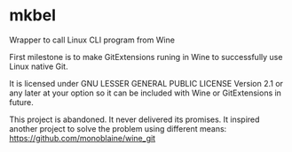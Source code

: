 # mkbel
Wrapper to call Linux CLI program from Wine

First milestone is to make GitExtensions runing in Wine to successfully use Linux native Git.

It is licensed under GNU LESSER GENERAL PUBLIC LICENSE Version 2.1 or any later at your option so it can be included with Wine or GitExtensions in future.

This project is abandoned. It never delivered its promises. It inspired another project to solve the problem using different means: https://github.com/monoblaine/wine_git

